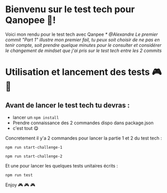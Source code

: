 # Bienvenu sur le test tech pour Qanopee 🧪!

Voici mon rendu pour le test tech avec Qanpee
_\* @Alexandre Le premier commit "Part 1" illustre mon premier fail, tu peux soit choisir de ne pas en tenir compte, soit prendre quelque minutes pour le consulter et considérer le changement de mindset que j'ai pris sur le test tech entre les 2 commits_

# Utilisation et lancement des tests 🎮🧪

## Avant de lancer le test tech tu devras :

- lancer un `npm install`
- Prendre connaissance des 2 commandes dispo dans package.json
- c'est tout 😋

Concretement il y'a 2 commandes pour lancer la partie 1 et 2 du test tech :

    npm run start-challenge-1

    npm run start-challenge-2

Et une pour lancer les quelques tests unitaires écrits :

    npm run test

Enjoy 🎮 🎮 🎮
